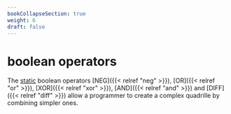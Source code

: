 ```yaml
---
bookCollapseSection: true
weight: 6
draft: false
---
```


# boolean operators

The [static](https://developer.mozilla.org/en-US/docs/Glossary/Static_method) boolean operators [NEG]({{< relref "neg" >}}), [OR]({{< relref "or" >}}), [XOR]({{< relref "xor" >}}), [AND]({{< relref "and" >}}) and [DIFF]({{< relref "diff" >}}) allow a programmer to create a complex quadrille by combining simpler ones.